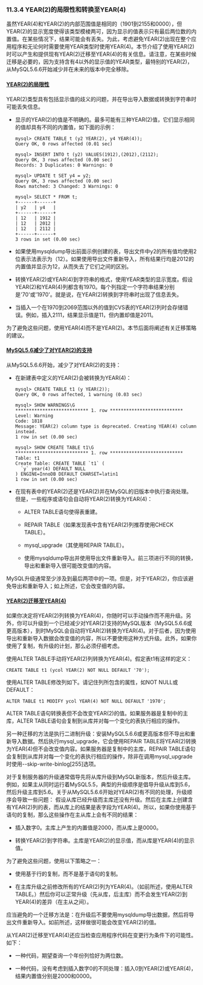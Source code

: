 ### 11.3.4 YEAR(2)的局限性和转换至YEAR(4)

虽然YEAR(4)和YEAR(2)的内部范围值是相同的（1901到2155和0000），但YEAR(2)的显示宽度使得该类型模棱两可，因为显示的值表示只有最后两位数的内置值。在某些情况下，结果可能会有丢失。为此，考虑避免YEAR(2)出现在整个应用程序和无论何时需要使用YEAR类型时使用YEAR(4)。本节介绍了使用YEAR(2)时可以产生和提供现有YEAR(2)迁移至YEAR(4)的有关信息。请注意，在某些时候迁移是必要的，因为支持含有4以外的显示值的YEAR类型，最特别的YEAR(2)，从MySQL5.6.6开始减少并在未来的版本中完全移除。

#### [YEAR(2)的局限性](#11.03.04.01)

YEAR(2)类型具有包括显示值的歧义的问题，并在导出导入数据或转换到字符串时可能丢失信息。

* 显示的YEAR(2)的值是不明确的。最多可能有三种YEAR(2)值，它们显示相同的值却具有不同的内置值，如下面的示例：

    ```
    mysql> CREATE TABLE t (y2 YEAR(2), y4 YEAR(4));
    Query OK, 0 rows affected (0.01 sec)
    
    mysql> INSERT INTO t (y2) VALUES(1912),(2012),(2112);
    Query OK, 3 rows affected (0.00 sec)
    Records: 3 Duplicates: 0 Warnings: 0
    
    mysql> UPDATE t SET y4 = y2;
    Query OK, 3 rows affected (0.00 sec)
    Rows matched: 3 Changed: 3 Warnings: 0
    
    mysql> SELECT * FROM t;
    +------+------+
    | y2   | y4   |
    +------+------+
    | 12   | 1912 |
    | 12   | 2012 |
    | 12   | 2112 |
    +------+------+
    3 rows in set (0.00 sec)
    ```

* 如果使用mysqldump导出前面示例创建的表，导出文件中y2的所有值均使用2位表示法表示为（12）。如果使用导出文件重新导入，所有结果行均是2012的内置值并显示为12，从而失去了它们之间的区别。

* 转换YEAR(2)或YEAR(4)到字符串的格式，使用YEAR类型的显示宽度。假设YEAR(2)和YEAR(4)列都含有1970。每个列指定一个字符串结果分别是'70'或'1970'。就是说，在YEAR(2)转换到字符串时出现了信息丢失。

* 当插入一个在1970到2069范围以外的值到CVS表的YEAR(2)列时会存储错误。例如，插入2111，结果显示值是11，但内置却值是2011。

为了避免这些问题，使用YEAR(4)而不是YEAR(2)。本节后面将阐述有关迁移策略的建议。

#### [MySQL5.6减少了对YEAR(2)的支持](#11.03.04.02)

从MySQL5.6.6开始，减少了对YEAR(2)的支持：

* 在新建表中定义的YEAR(2)会被转换为YEAR(4)：

    ```
    mysql> CREATE TABLE t1 (y YEAR(2));
    Query OK, 0 rows affected, 1 warning (0.03 sec)
    
    mysql> SHOW WARNINGS\G
    *************************** 1. row ***************************
    Level: Warning
    Code: 1818
    Message: YEAR(2) column type is deprecated. Creating YEAR(4) column instead.
    1 row in set (0.00 sec)
    
    mysql> SHOW CREATE TABLE t1\G
    *************************** 1. row ***************************
    Table: t1
    Create Table: CREATE TABLE `t1` (
      `y` year(4) DEFAULT NULL
    ) ENGINE=InnoDB DEFAULT CHARSET=latin1
    1 row in set (0.00 sec)
    ```

* 在现有表中的YEAR(2)还是YEAR(2)并在MySQL的旧版本中执行查询处理。但是，一些程序或语句会自动将YEAR(2)转换为YEAR(4)：

    * ALTER TABLE语句使得表重建。

    * REPAIR TABLE（如果发现表中含有YEAR(2)列推荐使用CHECK TABLE）。

    * mysql\_upgrade（其使用REPAIR TABLE）。

    * 使用mysqldump导出并使用导出文件重新导入。前三项进行不同的转换，导出和重新导入很可能改变值的内容。

MySQL升级通常至少涉及到最后两项中的一项。但是，对于YEAR(2)，你应该避免导出和重新导入；如上所述，它会改变值的内容。

#### [YEAR(2)迁移至YEAR(4)](#11.03.04.03)

如果你决定将YEAR(2)列转换为YEAR(4)，你随时可以手动操作而不用升级。另外，你可以升级到一个已经减少对YEAR(2)支持的MySQL版本（MySQL5.6.6或更高版本），到时MySQL会自动将YEAR(2)转换为YEAR(4)。对于后者，因为使用导出和重新导入数据会改变值的内容，所以不要使用这种方式升级。此外，如果你使用了复制，有升级的计划，那么必须仔细考虑。

使用ALTER TABLE手动将YEAR(2)列转换为YEAR(4)。假定表t1有这样的定义：

```
CREATE TABLE t1 (ycol YEAR(2) NOT NULL DEFAULT '70');
```

使用ALTER TABLE修改列如下。请记住列所包含的属性，如NOT NULL或DEFAULT：

```
ALTER TABLE t1 MODIFY ycol YEAR(4) NOT NULL DEFAULT '1970';
```

ALTER TABLE语句转换表但不会改变YEAR(2)的值。如果服务器是复制中的主库，ALTER TABLE语句会复制到从库并对每一个变化的表执行相应的操作。

另一种迁移的方法是执行二进制升级：安装MySQL5.6.6或更高版本但不导出和重新导入数据。然后执行mysql\_upgrade，它会使用REPAIR TABLE将YEAR(2)转换为YEAR(4)但不会改变值内容。如果服务器是复制中的主库，REPAIR TABLE语句会复制到从库并对每一个变化的表执行相应的操作，除非在调用mysql\_upgrade时使用--skip-write-binlog[255]选项。

对于复制服务器的升级通常倡导先将从库升级到MySQL新版本，然后升级主库。例如，如果主从同时运行着MySQL5.5，典型的升级顺序是倡导升级从库到5.6，然后升级主库到5.6。关于从MySQL5.6.6开始对YEAR(2)有不同的处理，升级顺序会导致一些问题：
假设从库已经升级而主库还没有升级。然后在主库上创建含有YEAR(2)列的表，而从库上的结果是表字段为YEAR(4)。所以，如果你使用基于语句的复制，那么这些操作在主从库上会有不同的结果：

* 插入数字0。主库上产生的内置值是2000，而从库上是0000。

* 转换YEAR(2)到字符串。主库是YEAR(2)的显示值，而从库是YEAR(4)的显示值。

为了避免这些问题，使用以下策略之一：

* 使用基于行的复制，而不是基于语句的复制。

* 在主库升级之前修改所有的YEAR(2)列为YEAR(4)。（如前所述，使用ALTER TABLE。）然后你可以正常升级（先从库，后主库）而不会发生YEAR(2)到YEAR(4)的差异（在主从之间）。

应当避免的一个迁移方法是：在升级后不要使用mysqldump导出数据，然后将导出文件重新导入。如前所述，这样做很可能会改变YEAR(2)的值。

从YEAR(2)迁移至YEAR(4)还应当检查应用程序代码在变更行为条件下的可能性。如下：

* 一种代码，期望查询一个年份列恰好为两位数。

* 一种代码，没有考虑到插入数字0的不同处理：插入0到YEAR(2)或YEAR(4)，结果内置值分别是2000和0000。
